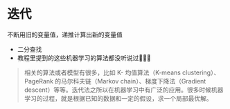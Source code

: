 # 迭代

不断用旧的变量值，递推计算出新的变量值

* 二分查找
* 教程里提到的这些机器学习的算法都没听说过🤪🤪🤪


>相关的算法或者模型有很多，比如 K- 均值算法（K-means clustering）、PageRank 的马尔科夫链（Markov chain）、梯度下降法（Gradient descent）等等。迭代法之所以在机器学习中有广泛的应用。很多时候机器学习的过程，就是根据已知的数据和一定的假设，求一个局部最优解。
